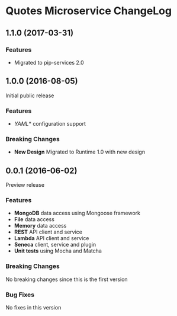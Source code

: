 # Quotes Microservice ChangeLog

## <a name="1.1.0"></a> 1.1.0 (2017-03-31)

### Features
* Migrated to pip-services 2.0

## <a name="1.0.0"></a> 1.0.0 (2016-08-05)

Initial public release

### Features
* *YAML** configuration support

### Breaking Changes
* **New Design** Migrated to Runtime 1.0 with new design


## <a name="0.0.1"></a> 0.0.1 (2016-06-02)

Preview release

### Features
* **MongoDB** data access using Mongoose framework
* **File** data access 
* **Memory** data access 
* **REST** API client and service
* **Lambda** API client and service
* **Seneca** client, service and plugin
* **Unit tests** using Mocha and Matcha

### Breaking Changes
No breaking changes since this is the first version

### Bug Fixes
No fixes in this version

